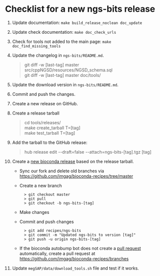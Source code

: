 # Checklist for a new ngs-bits release

1. Update documentation: `make build_release_noclean doc_update`
1. Update check documentation: `make doc_check_urls`
1. Check for tools not added to the main page: `make doc_find_missing_tools`
1. Update the changelog in `ngs-bits/README.md`.

	> git diff -w [last-tag] master src/cppNGSD/resources/NGSD_schema.sql  
	> git diff -w [last-tag] master doc/tools/
 

1. Update the download version in `ngs-bits/README.md`.
1. Commit and push the changes.
1. Create a new release on GitHub.
1. Create a release tarball

	> cd tools/releases/  
	> make create\_tarball T=[tag]  
	> make test\_tarball T=[tag] 

1. Add the tarball to the GitHub release:

	> hub release edit --draft=false --attach=ngs-bits-[tag].tgz [tag]

1. Create a [new bioconda release](https://bioconda.github.io/contributor/workflow.html#create-a-pull-request) based on the release tarball.
	* Sync our fork and delete old branches via <https://github.com/imgag/bioconda-recipes/tree/master>
	* Create a new branch
			
			> git checkout master
			> git pull
			> git checkout -b ngs-bits-[tag]
	* Make changes
	* Commit and push changes
			
			> git add recipes/ngs-bits
			> git commit -m "Updated ngs-bits to version [tag]"
			> git push -u origin ngs-bits-[tag]
	* If the bioconda autobump bot does not create a [pull request](https://github.com/bioconda/bioconda-recipes/pulls?q=is%3Apr+ngs-bits) automatically, create a pull request at <https://github.com/imgag/bioconda-recipes/branches>
1. Update `megSAP/data/download_tools.sh` file and test if it works.
